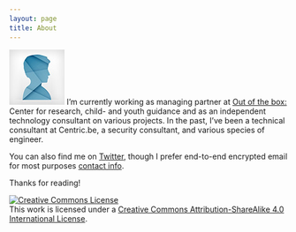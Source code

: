 ```yaml
---
layout: page
title: About
---
```


![Image description](/public/images/stef.jpg)
I’m currently working as managing partner at [Out of the box:](http://out-ofthebox.be) Center for research, child- and youth guidance and as an independent technology consultant on various projects. In the past, I’ve been a technical consultant at Centric.be, a security consultant, and various species of engineer.



You can also find me on [Twitter](https://twitter.com/indig057), though I prefer end-to-end encrypted email for most purposes [contact info](http://tife.org/scripts/stef.txt).

Thanks for reading!

<div class="message">
<a rel="license" href="http://creativecommons.org/licenses/by-sa/4.0/"><img alt="Creative Commons License" style="border-width:0" src="https://i.creativecommons.org/l/by-sa/4.0/88x31.png" /></a><br />This work is licensed under a <a rel="license" href="http://creativecommons.org/licenses/by-sa/4.0/">Creative Commons Attribution-ShareAlike 4.0 International License</a>.
</div>